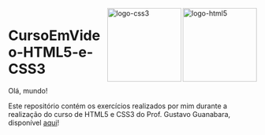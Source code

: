 <img src="Exercícios/ex003/logo-html.png" alt="logo-html5" align="right" width="150">
<img src="Exercícios/ex003/imagens/logo-css.png" alt="logo-css3" align="right" width="150">

# CursoEmVideo-HTML5-e-CSS3
 
Olá, mundo!

Este repositório contém os exercícios realizados por mim durante a realização do curso de HTML5 e CSS3 do Prof. Gustavo Guanabara, disponível [aqui](https://github.com/gustavoguanabara/html-css)!